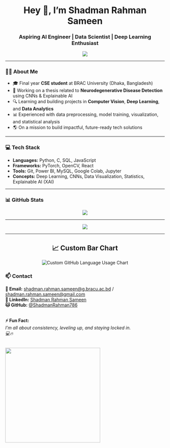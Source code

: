 <h1 align="center">Hey 👋, I’m Shadman Rahman Sameen</h1>
<h3 align="center">Aspiring AI Engineer | Data Scientist | Deep Learning Enthusiast</h3>

<p align="center">
  <img src="https://readme-typing-svg.herokuapp.com?font=Fira+Code&size=20&pause=1000&color=00B3FF&center=true&vCenter=true&width=500&lines=Future+AI+Engineer+in+the+making...;Data+Science+Enthusiast+🚀;OpenCV+%7C+PyTorch+%7C+CNNs+%7C+XAI;Obsessed+with+Growth+and+Mastery" />
</p>

---

### 👨‍💻 About Me

- 🎓 Final year **CSE student** at BRAC University (Dhaka, Bangladesh)  
- 🧠 Working on a thesis related to **Neurodegenerative Disease Detection** using CNNs & Explainable AI  
- 🔍 Learning and building projects in **Computer Vision**, **Deep Learning**, and **Data Analytics**  
- 📊 Experienced with data preprocessing, model training, visualization, and statistical analysis  
- 🌎 On a mission to build impactful, future-ready tech solutions  

---

### 💻 Tech Stack

- **Languages:** Python, C, SQL, JavaScript  
- **Frameworks:** PyTorch, OpenCV, React  
- **Tools:** Git, Power BI, MySQL, Google Colab, Jupyter  
- **Concepts:** Deep Learning, CNNs, Data Visualization, Statistics, Explainable AI (XAI)  

---

### 📊 GitHub Stats  

<p align="center">
  <img src="https://github-readme-stats.vercel.app/api/top-langs/?username=ShadmanRahman786&layout=compact&theme=tokyonight&hide_border=true" />
</p>

---


<p align="center">
  <img src="https://skillicons.dev/icons?i=html,css,python,c,java,sql,react,vscode" />
</p>

---

<h2 align="center">📈 Custom Bar Chart</h2>

<p align="center">
  <img src="https://your-image-host.com/language_usage_chart.png" alt="Custom GitHub Language Usage Chart" />
</p>
  
###  📫 Contact
  <b>📧 Email:</b> <a href="mailto:shadman.rahman.sameen@g.bracu.ac.bd">shadman.rahman.sameen@g.bracu.ac.bd</a> / <a href="mailto:shadman.rahman.sameen@gmail.com">shadman.rahman.sameen@gmail.com</a><br>
  <b>💼 LinkedIn:</b> <a href="https://www.linkedin.com/in/shadman-rahman-sameen-1067632b8">Shadman Rahman Sameen</a><br>
  <b>🐱 GitHub:</b> <a href="https://github.com/ShadmanRahman786">@ShadmanRahman786</a><br><br>

  <b>⚡ Fun Fact:</b><br>
  <i>I’m all about consistency, leveling up, and staying locked in.<br>
  💻🔥</i><br><br>

  <img src="https://media.giphy.com/media/qgQUggAC3Pfv687qPC/giphy.gif" width="300"/>
</p>
